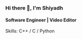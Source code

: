 ### Hi there 👋,  I'm Shiyadh
#### Software Engineer | Video Editor


Skills: C++ / C / Python 






